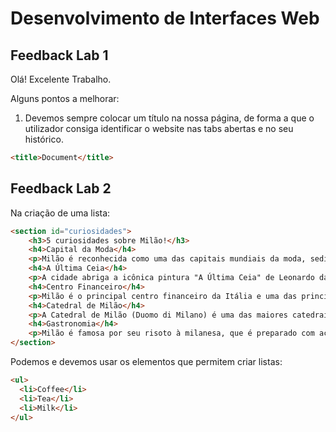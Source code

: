 # Desenvolvimento de Interfaces Web

## Feedback Lab 1

Olá! Excelente Trabalho.

Alguns pontos a melhorar:

1. Devemos sempre colocar um título na nossa página, de forma a que o utilizador consiga identificar o website nas tabs abertas e no seu histórico.

```html
<title>Document</title>
```

## Feedback Lab 2

Na criação de uma lista:

```html
<section id="curiosidades">
    <h3>5 curiosidades sobre Milão!</h3>
    <h4>Capital da Moda</h4>
    <p>Milão é reconhecida como uma das capitais mundiais da moda, sediando a famosa Milan Fashion Week, onde grandes marcas e designers apresentam suas coleções.</p>
    <h4>A Última Ceia</h4>
    <p>A cidade abriga a icônica pintura "A Última Ceia" de Leonardo da Vinci, que pode ser vista na parede do convento de Santa Maria delle Grazie, e é uma das obras de arte mais visitadas do mundo.</p>
    <h4>Centro Financeiro</h4>
    <p>Milão é o principal centro financeiro da Itália e uma das principais praças financeiras da Europa, abrigando a Bolsa Italiana (Borsa Italiana).</p>
    <h4>Catedral de Milão</h4>
    <p>A Catedral de Milão (Duomo di Milano) é uma das maiores catedrais góticas do mundo e levou quase 600 anos para ser concluída, com sua construção iniciada em 1386.</p>
    <h4>Gastronomia</h4>
    <p>Milão é famosa por seu risoto à milanesa, que é preparado com açafrão, e pela tradição do "aperitivo", onde os milaneses costumam se reunir para drinks acompanhados de petiscos ao final da tarde.</p>
</section>
```

Podemos e devemos usar os elementos que permitem criar listas:

```html
<ul>
  <li>Coffee</li>
  <li>Tea</li>
  <li>Milk</li>
</ul>
```
